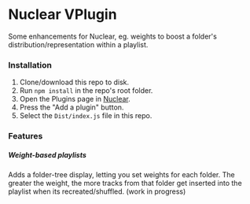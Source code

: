 # Nuclear VPlugin

Some enhancements for Nuclear, eg. weights to boost a folder's distribution/representation within a playlist.

### Installation

1) Clone/download this repo to disk.
2) Run `npm install` in the repo's root folder.
3) Open the Plugins page in [Nuclear](https://github.com/nukeop/nuclear).
4) Press the "Add a plugin" button.
5) Select the `Dist/index.js` file in this repo.

### Features

##### Weight-based playlists

Adds a folder-tree display, letting you set weights for each folder. The greater the weight, the more tracks from that folder get inserted into the playlist when its recreated/shuffled. (work in progress)